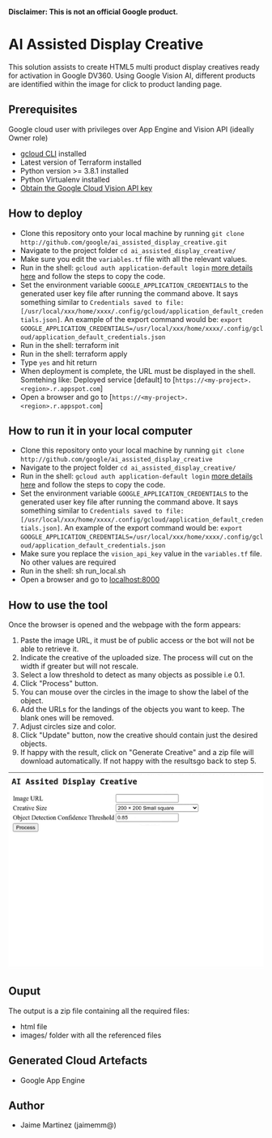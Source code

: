 **Disclaimer: This is not an official Google product.**

# AI Assisted Display Creative

This solution assists to create HTML5 multi product display creatives ready for activation in
Google DV360.
Using Google Vision AI, different products are identified within the image for click to product landing page.

## Prerequisites

Google cloud user with privileges over App Engine and Vision API (ideally Owner role)

- [gcloud CLI](https://cloud.google.com/sdk/docs/install) installed
- Latest version of Terraform installed
- Python version >= 3.8.1 installed
- Python Virtualenv installed
- [Obtain the Google Cloud Vision API key](https://cloud.google.com/vision/docs/setup)

## How to deploy

- Clone this repository onto your local machine
by running ```git clone http://github.com/google/ai_assisted_display_creative.git```
- Navigate to the project folder ```cd ai_assisted_display_creative/```
- Make sure you edit the ```variables.tf``` file with all the relevant values.
- Run in the shell: ```gcloud auth application-default login``` [more details here](https://cloud.google.com/docs/authentication/api-keys?hl=en&visit_id=638212395469740489-1395798417&rd=1) and follow the steps to copy the code.
- Set the environment variable ```GOOGLE_APPLICATION_CREDENTIALS``` to the generated user key file after running the command above. It says something similar to ```Credentials saved to file: [/usr/local/xxx/home/xxxx/.config/gcloud/application_default_credentials.json]```. An example of the export command would be: ```export GOOGLE_APPLICATION_CREDENTIALS=/usr/local/xxx/home/xxxx/.config/gcloud/application_default_credentials.json```
- Run in the shell: terraform init
- Run in the shell: terraform apply
- Type `yes` and hit return
- When deployment is complete, the URL must be displayed in the shell. Somtehing like:
Deployed service [default] to [`https://<my-project>.<region>.r.appspot.com`]
- Open a browser and go to [`https://<my-project>.<region>.r.appspot.com`]

## How to run it in your local computer

- Clone this repository onto your local machine
by running ```git clone http://github.com/google/ai_assisted_display_creative```
- Navigate to the project folder ```cd ai_assisted_display_creative/```
- Run in the shell: ```gcloud auth application-default login``` [more details here](https://cloud.google.com/docs/authentication/api-keys?hl=en&visit_id=638212395469740489-1395798417&rd=1) and follow the steps to copy the code.
- Set the environment variable ```GOOGLE_APPLICATION_CREDENTIALS``` to the generated user key file after running the command above. It says something similar to ```Credentials saved to file: [/usr/local/xxx/home/xxxx/.config/gcloud/application_default_credentials.json]```. An example of the export command would be: ```export GOOGLE_APPLICATION_CREDENTIALS=/usr/local/xxx/home/xxxx/.config/gcloud/application_default_credentials.json```
- Make sure you replace the ```vision_api_key``` value in  the ```variables.tf``` file. No other values are required
- Run in the shell: sh run_local.sh
- Open a browser and go to [localhost:8000](http://localhost:8000)

## How to use the tool

Once the browser is opened and the webpage with the form appears:

1. Paste the image URL, it must be of public access or the bot will not be able to retrieve it.
2. Indicate the creative of the uploaded size. The process will cut on the width if greater but will not rescale.
3. Select a low threshold to detect as many objects as possible i.e 0.1.
4. Click "Process" button.
5. You can mouse over the circles in the image to show the label of the object.
6. Add the URLs for the landings of the objects you want to keep. The blank ones will be removed.
7. Adjust circles size and color.
8. Click "Update" button, now the creative should contain just the desired objects.
9. If happy with the result, click on "Generate Creative" and a zip file will download automatically. If not happy with the resultsgo back to step 5.

![Demo](static/images/demo.gif)


## Ouput

The output is a zip file containing all the required files:
- html file
- images/ folder with all the referenced files

## Generated Cloud Artefacts

- Google App Engine

## Author

- Jaime Martinez (jaimemm@)
